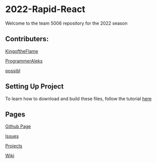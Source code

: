 # 2022-Rapid-React
Welcome to the team 5006 repository for the 2022 season

## Contributers: 

[KingoftheFlame](https://github.com/KingoftheFlame)

[ProgrammerAleks](https://github.com/ProgrammerAleks)

[possibl](https://github.com/possibl)

## Setting Up Project
To learn how to download and build these files, follow the tutorial [here](https://github.com/Apophis5006/2022-Rapid-React/wiki/How-to-use-Git#to-download)


## Pages

[Github Page](https://github.com/Apophis5006/2022-Rapid-React)

[Issues](https://github.com/Apophis5006/2022-Rapid-React/issues)

[Projects](https://github.com/Apophis5006/2022-Rapid-React/projects)

[Wiki](https://github.com/Apophis5006/2022-Rapid-React/wiki)



